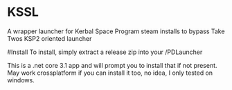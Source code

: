 # KSSL
A wrapper launcher for Kerbal Space Program steam installs to bypass Take Twos KSP2 oriented launcher

#Install
To install, simply extract a release zip into your <KSP Install folder>/PDLauncher

This is a .net core 3.1 app and will prompt you to install that if not present.  May work crossplatform if you can install it too, no idea, I only tested on windows.
